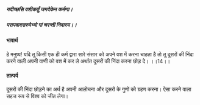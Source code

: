 ##### यदीच्छसि वशीकर्तुं जगदेकेन कर्मणा।
##### परापवादसस्येभ्यो गां चरन्ती निवारय।। 

#### भावार्थ

हे मनुष्य! यदि तू किसी एक ही कर्म द्वारा सारे संसार को अपने वश में करना चाहता है तो तू दूसरों की निंदा करने वाली अपनी वाणी को वश में कर ले अर्थात दूसरों की निंदा करना छोड़ दे। ।।14।।

#### तात्पर्य

दूसरों की निंदा छोड़ने का अर्थ है अपनी आलोचना और दूसरों के गुणों को ग्रहण करना। ऐसा करने वाला सहज रूप से विश्व को जीत लेगा।